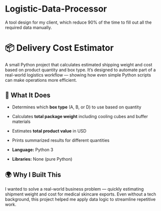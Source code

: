 # Logistic-Data-Processor
A tool design for my client, which reduce 90% of the time to fill out all the required data manually. 


# 📦 Delivery Cost Estimator

A small Python project that calculates estimated shipping weight and cost based on product quantity and box type.
It’s designed to automate part of a real-world logistics workflow — showing how even simple Python scripts can make operations more efficient.

## 🧠 What It Does

* Determines which **box type** (A, B, or D) to use based on quantity
* Calculates **total package weight** including cooling cubes and buffer materials
* Estimates **total product value** in USD
* Prints summarized results for different quantities

* **Language:** Python 3
* **Libraries:** None (pure Python)

## 🌍 Why I Built This

I wanted to solve a real-world business problem — quickly estimating shipment weight and cost for medical skincare exports.
Even without a tech background, this project helped me apply data logic to streamline repetitive work.
